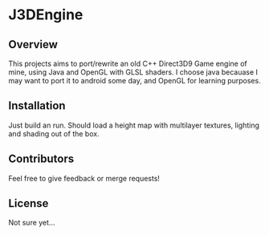 # J3DEngine

## Overview

This projects aims to port/rewrite an old C++ Direct3D9 Game engine of mine, using Java and OpenGL with GLSL shaders. I choose java becauase I may want to port it to android some day, and OpenGL for learning purposes.

## Installation

Just build an run. Should load a height map with multilayer textures, lighting and shading out of the box.

## Contributors

Feel free to give feedback or merge requests!

## License

Not sure yet...
